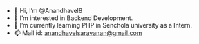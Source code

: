 - 👋 Hi, I’m @Anandhavel8
- 👀 I’m interested in Backend Development.
- 🌱 I’m currently learning PHP in Senchola university as a Intern.
- 📫 Mail id: anandhavelsaravanan@gmail.com

<!---
Anandhavel8/Anandhavel8 is a ✨ special ✨ repository because its `README.md` (this file) appears on your GitHub profile.
You can click the Preview link to take a look at your changes.
--->
